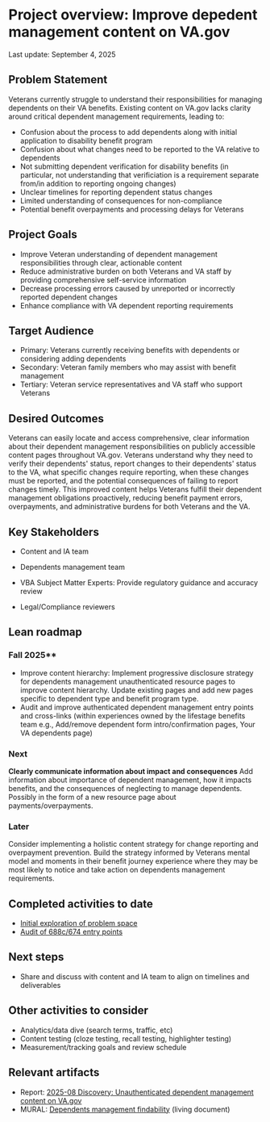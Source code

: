 # Project overview: Improve depedent management content on VA.gov

Last update: September 4, 2025

## Problem Statement

Veterans currently struggle to understand their responsibilities for managing dependents on their VA benefits. Existing content on VA.gov lacks clarity around critical dependent management requirements, leading to:

*  Confusion about the process to add dependents along with initial application to disability benefit program 
* Confusion about what changes need to be reported to the VA relative to dependents
* Not submitting dependent verification for disability benefits (in particular, not understanding that verificiation is a requirement separate from/in addition to reporting ongoing changes)
*   Unclear timelines for reporting dependent status changes
*   Limited understanding of consequences for non-compliance
*   Potential benefit overpayments and processing delays for Veterans
     
  
## Project Goals
*   Improve Veteran understanding of dependent management responsibilities through clear, actionable content
*   Reduce administrative burden on both Veterans and VA staff by providing comprehensive self-service information
*   Decrease processing errors caused by unreported or incorrectly reported dependent changes
*   Enhance compliance with VA dependent reporting requirements
    

## Target Audience

* Primary: Veterans currently receiving benefits with dependents or considering adding dependents
* Secondary: Veteran family members who may assist with benefit management
* Tertiary: Veteran service representatives and VA staff who support Veterans

## Desired Outcomes
  
Veterans can easily locate and access comprehensive, clear information about their dependent management responsibilities on publicly accessible content pages throughout VA.gov. Veterans understand why they need to verify their dependents' status, report changes to their dependents' status to the VA, what specific changes require reporting, when these changes must be reported, and the potential consequences of failing to report changes timely. This improved content helps Veterans fulfill their dependent management obligations proactively, reducing benefit payment errors, overpayments, and administrative burdens for both Veterans and the VA.

## Key Stakeholders

*   Content and IA team
    
*   Dependents management team
    
*   VBA Subject Matter Experts: Provide regulatory guidance and accuracy review
    
*   Legal/Compliance reviewers


## Lean roadmap

### Fall 2025**
- Improve content hierarchy: Implement progressive disclosure strategy for dependents management unauthenticated resource pages to improve content hierarchy. Update existing pages and add new pages specific to dependent type and benefit program type. 
- Audit and improve authenticated dependent management entry points and cross-links (within experiences owned by the lifestage benefits team e.g., Add/remove dependent form intro/confirmation pages, Your VA dependents page)

### Next
**Clearly communicate information about impact and consequences**
Add information about importance of dependent management, how it impacts benefits, and the consequences of neglecting to manage dependents. Possibly in the form of a new resource page about payments/overpayments.

### Later
Consider implementing a holistic content strategy for change reporting and overpayment prevention. Build the strategy informed by Veterans mental model and moments in their benefit journey experience where they may be most likely to notice and take action on dependents management requirements.

## Completed activities to date 
- [Initial exploration of problem space](https://github.com/department-of-veterans-affairs/va.gov-team/issues/112154)
- [Audit of 688c/674 entry points](https://github.com/orgs/department-of-veterans-affairs/projects/1237/views/3?pane=issue&itemId=118036186&issue=department-of-veterans-affairs%7Cva.gov-team%7C113355)

## Next steps
- Share and discuss with content and IA team to align on timelines and deliverables

## Other activities to consider
- Analytics/data dive (search terms, traffic, etc)
- Content testing (cloze testing, recall testing, highlighter testing)
- Measurement/tracking goals and review schedule


## Relevant artifacts
- Report: [2025-08 Discovery: Unauthenticated dependent management content on VA.gov](https://github.com/department-of-veterans-affairs/va.gov-team/blob/master/products/dependents/content/findability/Discovery%3A%20Dependents%20management%20content%20updates.md)
- MURAL: [Dependents management findability](https://app.mural.co/t/departmentofveteransaffairs9999/m/departmentofveteransaffairs9999/1753816606740/b9bd04cec1e87c8568709e31977a92826f3496ad) (living document)

